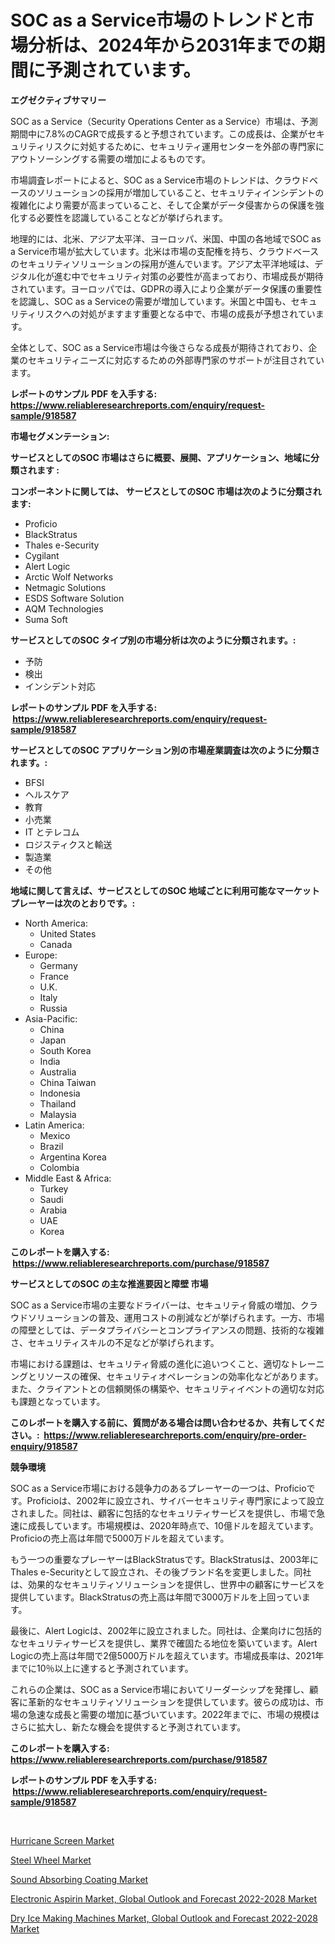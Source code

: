 <p><h1>SOC as a Service市場のトレンドと市場分析は、2024年から2031年までの期間に予測されています。</h1></p><p><strong>エグゼクティブサマリー</strong></p>
<p><p>SOC as a Service（Security Operations Center as a Service）市場は、予測期間中に7.8%のCAGRで成長すると予想されています。この成長は、企業がセキュリティリスクに対処するために、セキュリティ運用センターを外部の専門家にアウトソーシングする需要の増加によるものです。</p><p>市場調査レポートによると、SOC as a Service市場のトレンドは、クラウドベースのソリューションの採用が増加していること、セキュリティインシデントの複雑化により需要が高まっていること、そして企業がデータ侵害からの保護を強化する必要性を認識していることなどが挙げられます。</p><p>地理的には、北米、アジア太平洋、ヨーロッパ、米国、中国の各地域でSOC as a Service市場が拡大しています。北米は市場の支配権を持ち、クラウドベースのセキュリティソリューションの採用が進んでいます。アジア太平洋地域は、デジタル化が進む中でセキュリティ対策の必要性が高まっており、市場成長が期待されています。ヨーロッパでは、GDPRの導入により企業がデータ保護の重要性を認識し、SOC as a Serviceの需要が増加しています。米国と中国も、セキュリティリスクへの対処がますます重要となる中で、市場の成長が予想されています。</p><p>全体として、SOC as a Service市場は今後さらなる成長が期待されており、企業のセキュリティニーズに対応するための外部専門家のサポートが注目されています。</p></p>
<p><strong>レポートのサンプル PDF を入手する: <a href="https://www.reliableresearchreports.com/enquiry/request-sample/918587">https://www.reliableresearchreports.com/enquiry/request-sample/918587</a></strong></p>
<p><strong>市場セグメンテーション:</strong></p>
<p><strong> サービスとしてのSOC 市場はさらに概要、展開、アプリケーション、地域に分類されます :</strong></p>
<p><strong>コンポーネントに関しては、 サービスとしてのSOC 市場は次のように分類されます: &nbsp;</strong></p>
<p><ul><li>Proficio</li><li>BlackStratus</li><li>Thales e-Security</li><li>Cygilant</li><li>Alert Logic</li><li>Arctic Wolf Networks</li><li>Netmagic Solutions</li><li>ESDS Software Solution</li><li>AQM Technologies</li><li>Suma Soft</li></ul></p>
<p><strong> サービスとしてのSOC タイプ別の市場分析は次のように分類されます。:</strong></p>
<p><ul><li>予防</li><li>検出</li><li>インシデント対応</li></ul></p>
<p><strong>レポートのサンプル PDF を入手する: &nbsp;<a href="https://www.reliableresearchreports.com/enquiry/request-sample/918587">https://www.reliableresearchreports.com/enquiry/request-sample/918587</a></strong></p>
<p><strong> サービスとしてのSOC アプリケーション別の市場産業調査は次のように分類されます。:</strong></p>
<p><ul><li>BFSI</li><li>ヘルスケア</li><li>教育</li><li>小売業</li><li>IT とテレコム</li><li>ロジスティクスと輸送</li><li>製造業</li><li>その他</li></ul></p>
<p><strong>地域に関して言えば、サービスとしてのSOC 地域ごとに利用可能なマーケットプレーヤーは次のとおりです。:</strong></p>
<p><ul>
    <li>
        North America:
        <ul>
            <li>United States</li>
            <li>Canada</li>
        </ul>
    </li>
    <li>
        Europe:
        <ul>
            <li>Germany</li>
            <li>France</li>
            <li>U.K.</li>
            <li>Italy</li>
            <li>Russia</li>
        </ul>
    </li>
    <li>
        Asia-Pacific:
        <ul>
            <li>China</li>
            <li>Japan</li>
            <li>South Korea</li>
            <li>India</li>
            <li>Australia</li>
            <li>China Taiwan</li>
            <li>Indonesia</li>
            <li>Thailand</li>
            <li>Malaysia</li>
        </ul>
    </li>
    <li>
        Latin America:
        <ul>
            <li>Mexico</li>
            <li>Brazil</li>
            <li>Argentina Korea</li>
            <li>Colombia</li>
        </ul>
    </li>
    <li>
        Middle East & Africa:
        <ul>
            <li>Turkey</li>
            <li>Saudi</li>
            <li>Arabia</li>
            <li>UAE</li>
            <li>Korea</li>
        </ul>
    </li>
    </ul></p>
<p><strong>このレポートを購入する: &nbsp;<a href="https://www.reliableresearchreports.com/purchase/918587">https://www.reliableresearchreports.com/purchase/918587</a></strong></p>
<p><strong>サービスとしてのSOC の主な推進要因と障壁 市場</strong></p>
<p><p>SOC as a Service市場の主要なドライバーは、セキュリティ脅威の増加、クラウドソリューションの普及、運用コストの削減などが挙げられます。一方、市場の障壁としては、データプライバシーとコンプライアンスの問題、技術的な複雑さ、セキュリティスキルの不足などが挙げられます。</p><p>市場における課題は、セキュリティ脅威の進化に追いつくこと、適切なトレーニングとリソースの確保、セキュリティオペレーションの効率化などがあります。また、クライアントとの信頼関係の構築や、セキュリティイベントの適切な対応も課題となっています。</p></p>
<p><strong>このレポートを購入する前に、質問がある場合は問い合わせるか、共有してください。:&nbsp; <a href="https://www.reliableresearchreports.com/enquiry/pre-order-enquiry/918587">https://www.reliableresearchreports.com/enquiry/pre-order-enquiry/918587</a></strong></p>
<p><strong>競争環境</strong></p>
<p><p>SOC as a Service市場における競争力のあるプレーヤーの一つは、Proficioです。Proficioは、2002年に設立され、サイバーセキュリティ専門家によって設立されました。同社は、顧客に包括的なセキュリティサービスを提供し、市場で急速に成長しています。市場規模は、2020年時点で、10億ドルを超えています。Proficioの売上高は年間で5000万ドルを超えています。</p><p>もう一つの重要なプレーヤーはBlackStratusです。BlackStratusは、2003年にThales e-Securityとして設立され、その後ブランド名を変更しました。同社は、効果的なセキュリティソリューションを提供し、世界中の顧客にサービスを提供しています。BlackStratusの売上高は年間で3000万ドルを上回っています。</p><p>最後に、Alert Logicは、2002年に設立されました。同社は、企業向けに包括的なセキュリティサービスを提供し、業界で確固たる地位を築いています。Alert Logicの売上高は年間で2億5000万ドルを超えています。市場成長率は、2021年までに10％以上に達すると予測されています。</p><p>これらの企業は、SOC as a Service市場においてリーダーシップを発揮し、顧客に革新的なセキュリティソリューションを提供しています。彼らの成功は、市場の急速な成長と需要の増加に基づいています。2022年までに、市場の規模はさらに拡大し、新たな機会を提供すると予測されています。</p></p>
<p><strong>このレポートを購入する: &nbsp; <a href="https://www.reliableresearchreports.com/purchase/918587">https://www.reliableresearchreports.com/purchase/918587</a></strong></p>
<p><strong>レポートのサンプル PDF を入手する: &nbsp;<a href="https://www.reliableresearchreports.com/enquiry/request-sample/918587">https://www.reliableresearchreports.com/enquiry/request-sample/918587</a></strong><strong></strong></p>
<p>&nbsp;</p>
<p><p><a href="https://view.publitas.com/reportprime-1/hurricane-screen-market-size-evaluating-its-market-trends-growth-and-projections-2024-2031/">Hurricane Screen Market</a></p><p><a href="https://view.publitas.com/reportprime-1/steel-wheel-market-research-report-forecasted-for-period-from-2024-2031-by-market-type-market-application-and-region/">Steel Wheel Market</a></p><p><a href="https://github.com/elizabethdagraca/Market-Research-Report-List-2/blob/main/sound-absorbing-coating-market.md">Sound Absorbing Coating Market</a></p><p><a href="https://meowing-lemming-dd3.notion.site/Electronic-Aspirin-Market-Global-Outlook-and-Forecast-2022-2028-Market-Analysis-and-Market-Size-Gl-e9818f55cf8541f0ae1d038c7493362a">Electronic Aspirin Market, Global Outlook and Forecast 2022-2028 Market</a></p><p><a href="https://frill-swim-3cd.notion.site/Dry-Ice-Making-Machines-Market-Global-Outlook-and-Forecast-2022-2028-Market-Size-Share-Trends-An-fd617e4119c14f69a02cd8c19ecef244">Dry Ice Making Machines Market, Global Outlook and Forecast 2022-2028 Market</a></p></p>